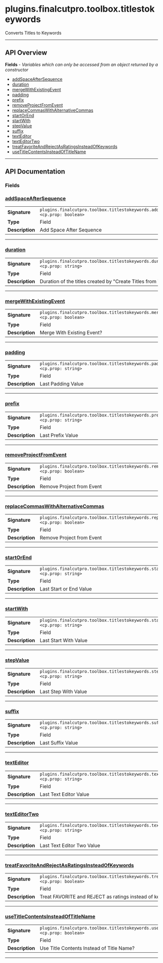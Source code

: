 # plugins.finalcutpro.toolbox.titlestokeywords

Converts Titles to Keywords

---

## API Overview
**Fields** - _Variables which can only be accessed from an object returned by a constructor_
 * [addSpaceAfterSequence](#addspaceaftersequence)
 * [duration](#duration)
 * [mergeWithExistingEvent](#mergewithexistingevent)
 * [padding](#padding)
 * [prefix](#prefix)
 * [removeProjectFromEvent](#removeprojectfromevent)
 * [replaceCommasWithAlternativeCommas](#replacecommaswithalternativecommas)
 * [startOrEnd](#startorend)
 * [startWith](#startwith)
 * [stepValue](#stepvalue)
 * [suffix](#suffix)
 * [textEditor](#texteditor)
 * [textEditorTwo](#texteditortwo)
 * [treatFavoriteAndRejectAsRatingsInsteadOfKeywords](#treatfavoriteandrejectasratingsinsteadofkeywords)
 * [useTitleContentsInsteadOfTitleName](#usetitlecontentsinsteadoftitlename)


---

## API Documentation

### Fields


### [addSpaceAfterSequence](#addspaceaftersequence)

|                                             |                                                                                     |
| --------------------------------------------|-------------------------------------------------------------------------------------|
| **Signature**                               | `plugins.finalcutpro.toolbox.titlestokeywords.addSpaceAfterSequence <cp.prop: boolean>`                                                                    |
| **Type**                                    | Field                                                                     |
| **Description**                             | Add Space After Sequence                                                                     |

---

### [duration](#duration)

|                                             |                                                                                     |
| --------------------------------------------|-------------------------------------------------------------------------------------|
| **Signature**                               | `plugins.finalcutpro.toolbox.titlestokeywords.duration <cp.prop: string>`                                                                    |
| **Type**                                    | Field                                                                     |
| **Description**                             | Duration of the titles created by "Create Titles from Text"                                                                     |

---

### [mergeWithExistingEvent](#mergewithexistingevent)

|                                             |                                                                                     |
| --------------------------------------------|-------------------------------------------------------------------------------------|
| **Signature**                               | `plugins.finalcutpro.toolbox.titlestokeywords.mergeWithExistingEvent <cp.prop: boolean>`                                                                    |
| **Type**                                    | Field                                                                     |
| **Description**                             | Merge With Existing Event?                                                                     |

---

### [padding](#padding)

|                                             |                                                                                     |
| --------------------------------------------|-------------------------------------------------------------------------------------|
| **Signature**                               | `plugins.finalcutpro.toolbox.titlestokeywords.padding <cp.prop: string>`                                                                    |
| **Type**                                    | Field                                                                     |
| **Description**                             | Last Padding Value                                                                     |

---

### [prefix](#prefix)

|                                             |                                                                                     |
| --------------------------------------------|-------------------------------------------------------------------------------------|
| **Signature**                               | `plugins.finalcutpro.toolbox.titlestokeywords.prefix <cp.prop: string>`                                                                    |
| **Type**                                    | Field                                                                     |
| **Description**                             | Last Prefix Value                                                                     |

---

### [removeProjectFromEvent](#removeprojectfromevent)

|                                             |                                                                                     |
| --------------------------------------------|-------------------------------------------------------------------------------------|
| **Signature**                               | `plugins.finalcutpro.toolbox.titlestokeywords.removeProjectFromEvent <cp.prop: boolean>`                                                                    |
| **Type**                                    | Field                                                                     |
| **Description**                             | Remove Project from Event                                                                     |

---

### [replaceCommasWithAlternativeCommas](#replacecommaswithalternativecommas)

|                                             |                                                                                     |
| --------------------------------------------|-------------------------------------------------------------------------------------|
| **Signature**                               | `plugins.finalcutpro.toolbox.titlestokeywords.replaceCommasWithAlternativeCommas <cp.prop: boolean>`                                                                    |
| **Type**                                    | Field                                                                     |
| **Description**                             | Remove Project from Event                                                                     |

---

### [startOrEnd](#startorend)

|                                             |                                                                                     |
| --------------------------------------------|-------------------------------------------------------------------------------------|
| **Signature**                               | `plugins.finalcutpro.toolbox.titlestokeywords.startOrEnd <cp.prop: string>`                                                                    |
| **Type**                                    | Field                                                                     |
| **Description**                             | Last Start or End Value                                                                     |

---

### [startWith](#startwith)

|                                             |                                                                                     |
| --------------------------------------------|-------------------------------------------------------------------------------------|
| **Signature**                               | `plugins.finalcutpro.toolbox.titlestokeywords.startWith <cp.prop: string>`                                                                    |
| **Type**                                    | Field                                                                     |
| **Description**                             | Last Start With Value                                                                     |

---

### [stepValue](#stepvalue)

|                                             |                                                                                     |
| --------------------------------------------|-------------------------------------------------------------------------------------|
| **Signature**                               | `plugins.finalcutpro.toolbox.titlestokeywords.stepValue <cp.prop: string>`                                                                    |
| **Type**                                    | Field                                                                     |
| **Description**                             | Last Step With Value                                                                     |

---

### [suffix](#suffix)

|                                             |                                                                                     |
| --------------------------------------------|-------------------------------------------------------------------------------------|
| **Signature**                               | `plugins.finalcutpro.toolbox.titlestokeywords.suffix <cp.prop: string>`                                                                    |
| **Type**                                    | Field                                                                     |
| **Description**                             | Last Suffix Value                                                                     |

---

### [textEditor](#texteditor)

|                                             |                                                                                     |
| --------------------------------------------|-------------------------------------------------------------------------------------|
| **Signature**                               | `plugins.finalcutpro.toolbox.titlestokeywords.textEditor <cp.prop: string>`                                                                    |
| **Type**                                    | Field                                                                     |
| **Description**                             | Last Text Editor Value                                                                     |

---

### [textEditorTwo](#texteditortwo)

|                                             |                                                                                     |
| --------------------------------------------|-------------------------------------------------------------------------------------|
| **Signature**                               | `plugins.finalcutpro.toolbox.titlestokeywords.textEditorTwo <cp.prop: string>`                                                                    |
| **Type**                                    | Field                                                                     |
| **Description**                             | Last Text Editor Two Value                                                                     |

---

### [treatFavoriteAndRejectAsRatingsInsteadOfKeywords](#treatfavoriteandrejectasratingsinsteadofkeywords)

|                                             |                                                                                     |
| --------------------------------------------|-------------------------------------------------------------------------------------|
| **Signature**                               | `plugins.finalcutpro.toolbox.titlestokeywords.treatFavoriteAndRejectAsRatingsInsteadOfKeywords <cp.prop: boolean>`                                                                    |
| **Type**                                    | Field                                                                     |
| **Description**                             | Treat FAVORITE and REJECT as ratings instead of keywords                                                                     |

---

### [useTitleContentsInsteadOfTitleName](#usetitlecontentsinsteadoftitlename)

|                                             |                                                                                     |
| --------------------------------------------|-------------------------------------------------------------------------------------|
| **Signature**                               | `plugins.finalcutpro.toolbox.titlestokeywords.useTitleContentsInsteadOfTitleName <cp.prop: boolean>`                                                                    |
| **Type**                                    | Field                                                                     |
| **Description**                             | Use Title Contents Instead of Title Name?                                                                     |

---
